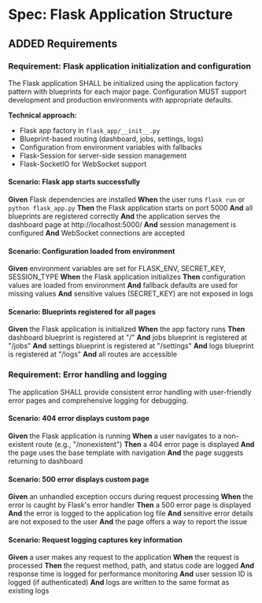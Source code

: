 # Spec: Flask Application Structure

## ADDED Requirements

### Requirement: Flask application initialization and configuration

The Flask application SHALL be initialized using the application factory pattern with blueprints for each major page. Configuration MUST support development and production environments with appropriate defaults.

**Technical approach:**
- Flask app factory in `flask_app/__init__.py`
- Blueprint-based routing (dashboard, jobs, settings, logs)
- Configuration from environment variables with fallbacks
- Flask-Session for server-side session management
- Flask-SocketIO for WebSocket support

#### Scenario: Flask app starts successfully

**Given** Flask dependencies are installed
**When** the user runs `flask run` or `python flask_app.py`
**Then** the Flask application starts on port 5000
**And** all blueprints are registered correctly
**And** the application serves the dashboard page at http://localhost:5000/
**And** session management is configured
**And** WebSocket connections are accepted

#### Scenario: Configuration loaded from environment

**Given** environment variables are set for FLASK_ENV, SECRET_KEY, SESSION_TYPE
**When** the Flask application initializes
**Then** configuration values are loaded from environment
**And** fallback defaults are used for missing values
**And** sensitive values (SECRET_KEY) are not exposed in logs

#### Scenario: Blueprints registered for all pages

**Given** the Flask application is initialized
**When** the app factory runs
**Then** dashboard blueprint is registered at "/"
**And** jobs blueprint is registered at "/jobs"
**And** settings blueprint is registered at "/settings"
**And** logs blueprint is registered at "/logs"
**And** all routes are accessible

### Requirement: Error handling and logging

The application SHALL provide consistent error handling with user-friendly error pages and comprehensive logging for debugging.

#### Scenario: 404 error displays custom page

**Given** the Flask application is running
**When** a user navigates to a non-existent route (e.g., "/nonexistent")
**Then** a 404 error page is displayed
**And** the page uses the base template with navigation
**And** the page suggests returning to dashboard

#### Scenario: 500 error displays custom page

**Given** an unhandled exception occurs during request processing
**When** the error is caught by Flask's error handler
**Then** a 500 error page is displayed
**And** the error is logged to the application log file
**And** sensitive error details are not exposed to the user
**And** the page offers a way to report the issue

#### Scenario: Request logging captures key information

**Given** a user makes any request to the application
**When** the request is processed
**Then** the request method, path, and status code are logged
**And** response time is logged for performance monitoring
**And** user session ID is logged (if authenticated)
**And** logs are written to the same format as existing logs
